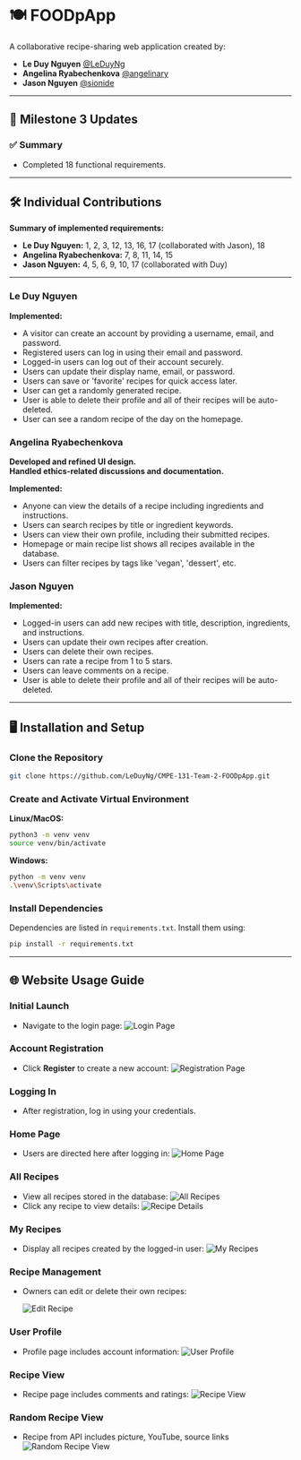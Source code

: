 # 🍽️ FOODpApp

A collaborative recipe-sharing web application created by:

- **Le Duy Nguyen** [@LeDuyNg](https://github.com/LeDuyNg)
- **Angelina Ryabechenkova** [@angelinary](https://github.com/angelinary)
- **Jason Nguyen** [@sionide](https://github.com/sionide)

---

## 🚀 Milestone 3 Updates

### ✅ Summary
- Completed 18 functional requirements.
---

## 🛠️ Individual Contributions

**Summary of implemented requirements:**
- **Le Duy Nguyen:** 1, 2, 3, 12, 13, 16, 17 (collaborated with Jason), 18
- **Angelina Ryabechenkova:** 7, 8, 11, 14, 15
- **Jason Nguyen:** 4, 5, 6, 9, 10, 17 (collaborated with Duy)

---

### **Le Duy Nguyen**

**Implemented:**
- A visitor can create an account by providing a username, email, and password.  
- Registered users can log in using their email and password.  
- Logged-in users can log out of their account securely.  
- Users can update their display name, email, or password.  
- Users can save or 'favorite' recipes for quick access later.  
- User can get a randomly generated recipe.  
- User is able to delete their profile and all of their recipes will be auto-deleted.  
- User can see a random recipe of the day on the homepage.  

### **Angelina Ryabechenkova**

**Developed and refined UI design.**  
**Handled ethics-related discussions and documentation.**

**Implemented:**
- Anyone can view the details of a recipe including ingredients and instructions.  
- Users can search recipes by title or ingredient keywords.  
- Users can view their own profile, including their submitted recipes.  
- Homepage or main recipe list shows all recipes available in the database.  
- Users can filter recipes by tags like 'vegan', 'dessert', etc.  

### **Jason Nguyen**

**Implemented:**
- Logged-in users can add new recipes with title, description, ingredients, and instructions.  
- Users can update their own recipes after creation.  
- Users can delete their own recipes.  
- Users can rate a recipe from 1 to 5 stars.  
- Users can leave comments on a recipe.  
- User is able to delete their profile and all of their recipes will be auto-deleted.
---

## 🖥️ Installation and Setup

### Clone the Repository
```bash
git clone https://github.com/LeDuyNg/CMPE-131-Team-2-FOODpApp.git
```

### Create and Activate Virtual Environment

**Linux/MacOS:**
```bash
python3 -m venv venv
source venv/bin/activate
```

**Windows:**
```bash
python -m venv venv
.\venv\Scripts\activate
```

### Install Dependencies

Dependencies are listed in `requirements.txt`. Install them using:
```bash
pip install -r requirements.txt
```

---

## 🌐 Website Usage Guide

### **Initial Launch**
- Navigate to the login page:
  ![Login Page](images/web-login.png)

### **Account Registration**
- Click **Register** to create a new account:
  ![Registration Page](images/web-register.png)

### **Logging In**
- After registration, log in using your credentials.

### **Home Page**
- Users are directed here after logging in:
  ![Home Page](images/web-homepage.png)

### **All Recipes**
- View all recipes stored in the database:
  ![All Recipes](images/web-allrecipes.png)
- Click any recipe to view details:
  ![Recipe Details](images/web-recipe1.png)

### **My Recipes**
- Display all recipes created by the logged-in user:
  ![My Recipes](images/web-myrecipe.png)

### **Recipe Management**
- Owners can edit or delete their own recipes:

  ![Edit Recipe](images/web-recipe2.png)

### **User Profile**
- Profile page includes account information:
  ![User Profile](images/web-myprofile.png)

### **Recipe View**
- Recipe page includes comments and ratings:
  ![Recipe View](images/web-viewrecipe.png)

### **Random Recipe View**
- Recipe from API includes picture, YouTube, source links
  ![Random Recipe View](images/web-API.png)